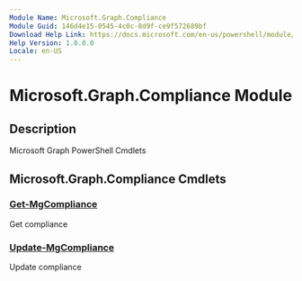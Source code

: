 ```yaml
---
Module Name: Microsoft.Graph.Compliance
Module Guid: 146d4e15-0545-4c0c-8d9f-ce9f572689bf
Download Help Link: https://docs.microsoft.com/en-us/powershell/module/microsoft.graph.compliance
Help Version: 1.0.0.0
Locale: en-US
---
```


# Microsoft.Graph.Compliance Module
## Description
Microsoft Graph PowerShell Cmdlets

## Microsoft.Graph.Compliance Cmdlets
### [Get-MgCompliance](Get-MgCompliance.md)
Get compliance

### [Update-MgCompliance](Update-MgCompliance.md)
Update compliance

